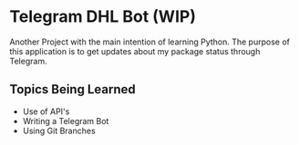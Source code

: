 # Telegram DHL Bot (WIP)
Another Project with the main intention of learning Python. The purpose of this application is to get updates about my package status through Telegram.
## Topics Being Learned
- Use of API's
- Writing a Telegram Bot
- Using Git Branches